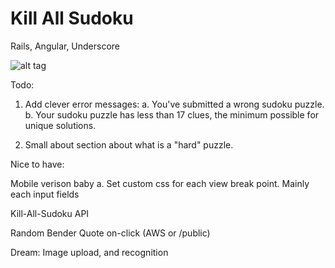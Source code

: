 # Kill All Sudoku

Rails, Angular, Underscore 

![alt tag](https://s-media-cache-ak0.pinimg.com/736x/7c/b3/91/7cb391f79294a3d4812ab92266684f2f.jpg)

Todo:

1. Add clever error messages: 
	a. You've submitted a wrong sudoku puzzle.
	b. Your sudoku puzzle has less than 17 clues, the minimum possible for unique solutions.

3. Small about section about what is a "hard" puzzle.

Nice to have:

Mobile verison baby 
	a. Set custom css for each view break point. Mainly each input fields

Kill-All-Sudoku API

Random Bender Quote on-click (AWS or /public)

Dream:
Image upload, and recognition
